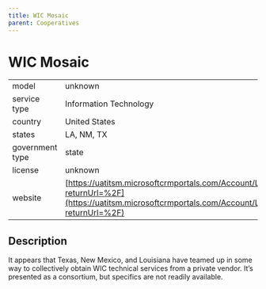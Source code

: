 ```yaml
---
title: WIC Mosaic
parent: Cooperatives
---
```


# WIC Mosaic

|                   |                                          |
|:------------------|:-----------------------------------------|
| model             | unknown
| service type      | Information Technology
| country           | United States
| states            | LA, NM, TX
| government type   | state
| license           | unknown
| website           |[https://uatitsm.microsoftcrmportals.com/Account/Login/Register?returnUrl=%2F](https://uatitsm.microsoftcrmportals.com/Account/Login/Register?returnUrl=%2F)


## Description
It appears that Texas, New Mexico, and Louisiana have teamed up in some way to collectively obtain WIC technical services from a private vendor. It’s presented as a consortium, but specifics are not readily available.
